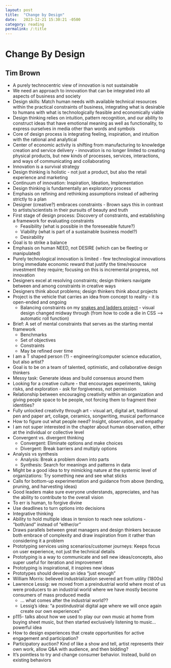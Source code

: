 ```yaml
---
layout: post
title:  "Change by Design"
date:   2023-12-21 15:30:21 -0500
category: reading
permalink: /:title
---
```


# Change By Design
## Tim Brown

* A purely technocentric view of innovation is not sustainable
* We need an approach to innovation that can be integrated into all aspects of business and society
* Design skills: Match human needs with available technical resources within the practical constraints of business, integrating what is desirable to humans with what is technologically feasible and economically viable
* Design thinking relies on intuition, pattern recognition, and our ability to construct ideas that have emotional meaning as well as functionality, to express ourselves in media other than words and symbols
* Core of design process is integrating feeling, inspiration, and intuition with the rational and analytical
* Center of economic activity is shifting from manufacturing to knowledge creation and service delivery - innovation is no longer limited to creating physical products, but new kinds of processes, services, interactions, and ways of communicating and collaborating
* Innovation is a survival strategy
* Design thinking is holistic - not just a product, but also the retail experience and marketing
* Continuum of innovation: Inspiration, Ideation, Implementation
* Design thinking is fundamentally an exploratory process
* Emphasis on refining and rethinking assumptions instead of adhering strictly to a plan
* Designer (creative?) embraces constraints - Brown says this in contrast to artists/scientists in their pursuits of beauty and truth
* First stage of design process: Discovery of constraints, and establishing a framework for evaluating constraints
  - Feasibility (what is possible in the foreseeable future?)
  - Viability (what is part of a sustainable business model?)
  - Desirability
* Goal is to strike a balance
* Emphasis on human NEED, not DESIRE (which can be fleeting or manipulated)
* Purely technological innovation is limited - few technological innovations bring immediate economic reward that justify the time/resource investment they require; focusing on this is incremental progress, not innovation
* Designers excel at resolving constraints; design thinkers navigate between and among constraints in creative ways
* Designers think about problems; design thinkers think about projects
* Project is the vehicle that carries an idea from concept to reality - it is open-ended and ongoing
  - Balancing constraints on my [snakes and ladders project](https://lylia.li/snakes-app) - visual design changed midway through (from how to code a die in CSS --> automatic roll function)
* Brief: A set of mental constraints that serves as the starting mental framework
  - Benchmarks
  - Set of objectives
  - Constraints
  - May be refined over time
* I am a T shaped person (?) - engineering/computer science education, but also artist?
* Goal is to be on a team of talented, optimistic, and collaborative design thinkers
* Messy task: Generate ideas and build consensus around them
* Looking for a creative culture - that encourages experiments, taking risks, and exploration - ask for forgiveness, not permission
* Relationship between encouraging creativity within an organization and giving people space to be people, not forcing them to fragment their identities?
* Fully unlocked creativity through art - visual art, digital art, traditional pen and paper art, collage, ceramics, songwriting, musical performance
* How to figure out what people need? Insight, observation, and empathy
* I am not super interested in the chapter about human observation, either at the individual or collective level
* Convergent vs. divergent thinking
  - Convergent: Eliminate options and make choices
  - Divergent: Break barriers and multiply options
* Analysis vs synthesis
  - Analysis: Break a problem down into parts
  - Synthesis: Search for meanings and patterns in data
* Might be a good idea to try mimicking nature at the systemic level of organizations: Try something new and see what sticks
* Calls for bottom-up experimentation and guidance from above (tending, pruning, and harvesting ideas)
* Good leaders make sure everyone understands, appreciates, and has the ability to contribute to the overall vision
* To err is human, to forgive divine
* Use deadlines to turn options into decisions 
* Integrative thinking 
* Ability to hold multiple ideas in tension to reach new solutions - “both/and” instead of “either/or”
* Draws parallels between great managers and design thinkers because both embrace of complexity and draw inspiration from it rather than considering it a problem
* Prototyping services using scenarios/customer journeys: Keeps focus on user experience, not just the technical details
* Prototyping is a way to communicate and sell new ideas/concepts, also super useful for iteration and improvement
* Prototyping is inspirational, it inspires new ideas
* Prototypes should develop an idea “just enough”
* William Morris: believed industrialization severed art from utility (1800s)
* Lawrence Lessig: we moved from a preindustrial world where most of us were producers to an industrial world where we have mostly become consumers of mass produced media
  - ... what comes after the industrial world??
  - Lessig’s idea: “a postindustrial digital age where we will once again create our own experiences”
* p115- talks about how we used to play our own music at home from buying sheet music, but then started exclusively listening to music… powerful idea
* How to design experiences that create opportunities for active engagement and participation?
* Participatory auction? Kind of like a show and tell, artist represents their own work, allow Q&A with audience, and then bidding?
* It’s pointless to try and change consumer behavior. Instead, build on existing behaviors